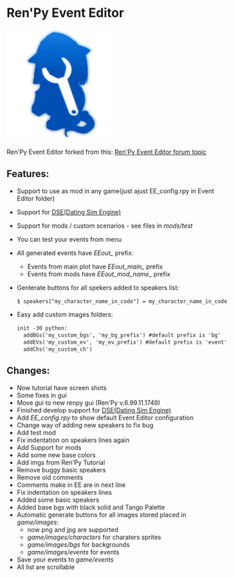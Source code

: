 # Ren'Py Event Editor
![](game/gui/window_icon.png)

Ren'Py Event Editor forked from this: [Ren'Py Event Editor forum topic](http://lemmasoft.renai.us/forums/viewtopic.php?f=51&t=24108#p374045)

## Features:
- Support to use as mod in any game(just ajust EE_config.rpy in Event Editor folder)
- Support for [DSE(Dating Sim Engine)](https://github.com/renpy/dse)
- Support for mods / custom scenarios - see files in *mods/test*
- You can test your events from menu
- All generated events have *EEout_* prefix:
  - Events from main plot have *EEout_main_* prefix
  - Events from mods have *EEout_mod_name_* prefix

- Genterate buttons for all spekers added to speakers list:

  ```
  $ speakers["my_character_name_in_code"] = my_character_name_in_code
  ```

- Easy add custom images folders:

  ```
  init -30 python:
    addBGs('my_custom_bgs', 'my_bg_prefix') #default prefix is 'bg'
    addEVs('my_custom_ev', 'my_ev_prefix') #default prefix is 'event'
    addChs('my_custom_ch')
    ```

## Changes:
- Now tutorial have screen shots
- Some fixes in gui
- Move gui to new renpy gui (Ren'Py v.6.99.11.1749)
- Finished develop support for [DSE(Dating Sim Engine)](https://github.com/renpy/dse)
- Add *EE_config.rpy* to show default Event Editor configuration
- Change way of adding new speakers to fix bug
- Add test mod
- Fix indentation on speakers lines again
- Add Support for mods
- Add some new base colors
- Add imgs from Ren'Py Tutorial
- Remove buggy basic speakers
- Remove old comments
- Comments make in EE are in next line
- Fix indentation on speakers lines
- Added some basic speakers
- Added base bgs with black solid and Tango Palette  
- Automatic generate buttons for all images stored placed in *game/images*:
  - now png and jpg are supported
  - *game/images/characters* for charaters sprites
  - *game/images/bgs* for backgrounds
  - *game/images/events* for events
- Save your events to *game/events*
- All list are scrollable
